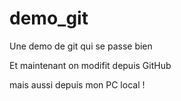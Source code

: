 # demo_git
Une demo de git qui se passe bien

Et maintenant on modifit depuis GitHub

mais aussi depuis mon PC local !
